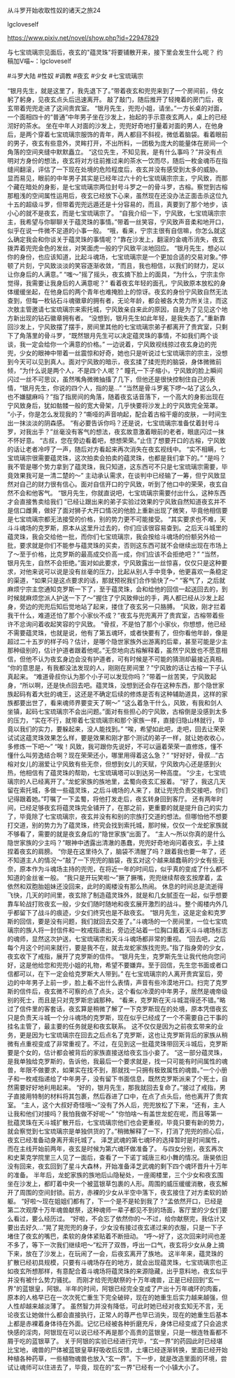 从斗罗开始收取性奴的诸天之旅24

lgcloveself

https://www.pixiv.net/novel/show.php?id=22947829

与七宝琉璃宗见面后，夜玄的&quot;蕴灵珠&quot;将要铺散开来，接下里会发生什么呢？
约稿加V喵~：lgcloveself

#斗罗大陆
#性奴
#调教
#夜玄
#少女
#七宝琉璃宗


“银月先生，就是这里了，我先退下了。”带着夜玄和兜兜来到了一个房间前，侍女躬了躬身，见夜玄点头后迅速离开。
敲了敲门，随后推开了轻掩着的房门后，夜玄带着兜兜走进了这间贵宾室。
“银月先生，兜兜小姐，请坐。”一方长桌的对面，一个面相四十的“普通”中年男子坐在沙发上，抬起的手示意夜玄两人，桌上的已经沏好的茶水。
坐在中年人对面的沙发上，兜兜好奇地打量着对面的男人，在他身后，是两个穿着七宝琉璃宗服饰的青年，两人都目不斜视，微低着脑袋。看着眼前的男子，夜玄有些意外，灵眸打开，不出所料，一团极为庞大的能量体在房间一个角落的空间夹缝中默默矗立。
“这位先生，不知见我，是有什么事吗？”并没有点明对方身份的想法，夜玄将对方往前推过来的茶水一饮而尽，随后一枚金魂币在指缝间翻滚，评估了一下现在处境的危险程度后，夜玄并没有感受到太多的威胁。
显而易见，眼前的中年男子其实是已经年过六十的七宝琉璃宗宗主，宁风致，而那个藏在暗处的身影，是七宝琉璃宗两位封号斗罗之一的骨斗罗，古榕。察觉到古榕那粗浅的空间属性运用后，夜玄已经放下心来，虽然现在还没办法正面击杀这位九十五的超级斗罗，但带着兜兜远遁还是十分容易的，而且，真要到了那个地步，该小心的就不是夜玄，而是七宝琉璃宗了。
“自我介绍一下，宁风致，七宝琉璃宗宗主，我希望与你聊聊关于蕴灵珠的事情。”带着一丝笑容，宁风致声音柔和地开口，似乎在说一件微不足道的小事一般。
“哦，看来，宁宗主很有自信嘛，你怎么就这么确定我会和你谈关于蕴灵珠的事情呢？”靠在沙发上，翻滚的金魂币消失，夜玄拨弄着兜兜金色的发丝，对笑面虎一般的宁风致平淡地回应。
“银月先生，想必以你的身份，也应该知道，比起斗魂场，七宝琉璃宗是一个更加合适的交易对象。”停顿了片刻，宁风致淡淡的笑容逐渐收敛，“而且，我也相信，以我们的财力，足以让你身后的人满意。”
“嗤～”摇了摇头，夜玄摘下脸上的面具，“为什么，宁宗主你觉得，我需要让我身后的人满意呢？”
看着夜玄年轻的面孔，宁风致原本放松的身体缓缓坐起，在他身后的两个青年也难掩脸上的惊讶。夜玄的身份宁风致自然无法查到，但每一枚钻石斗魂徽章的拥有者，无论年龄，都会被各大势力所关注，而这次敖主管邀请七宝琉璃宗来索托城，宁风致亲自来此的原因，自是为了见见这个地方新出现的钻石徽章拥有者。
“没想到，银月先生如此年轻，是我失态了。”重新靠回沙发上，宁风致摆了摆手，房间里其他的七宝琉璃宗弟子都离开了贵宾室，只剩下了角落里的骨斗罗，“既然银月先生可以决定蕴灵珠的事情，不如我们两个谈谈，我一定会给你一个满意的价格。”
一边说着，宁风致视线掠过夜玄身边的兜兜，少女的眼神中带着一丝震惊和好奇，她也只是听说过七宝琉璃宗的宗主，没想到今天可以见到真人。面对宁风致的暗示，夜玄揉了揉兜兜的脑袋，身体微微前倾，“为什么说是两个人，不是四个人呢？”
瞳孔一下子缩小，宁风致的脸上瞬间闪过一丝不可思议，虽然嘴角微微抽搐了几下，但他还是很快控制住自己的表情，“银月先生，你说的四个人，指的是…”
“当然是骨斗罗冕下啰～站了这么久，也不嫌腿麻吗？”指了指房间的角落，随着夜玄话音落下，一个高大的身影出现在宁风致身后，犹如骷髅一般的宽大骨架，几乎快要将沙发上的宁风致完全笼罩。
“小子，你是怎么发现我的？”嘶哑的声音响起，配合着古榕干瘪的皮肤，一时间生出一抹淡淡的阴森感。
“有必要告诉你吗？还是说，七宝琉璃宗准备仗着封号斗罗，对我出手？”丝毫没有客气的想法，夜玄故意激着眼前的老者，眼底闪过一抹不怀好意。
“古叔，您在旁边看着吧，想想荣荣。”止住了想要开口的古榕，宁风致的话让老者冷哼了一声，随后对方看起来再次消失在夜玄视线中。
“实不相瞒，七宝琉璃宗很需要蕴灵珠，这次拍卖会拍卖的蕴灵珠，也都是我们拿下的。”
“是吗？我不管是哪个势力拿到了蕴灵珠，我只知道，这东西可不只是七宝琉璃宗需要，毕竟效果我可是一清二楚的～”
主动承认需求，在谈判中已经输了一筹，但宁风致显然对自己的财力很有信心。面对自信开口的宁风致，听到了他口中的荣荣，夜玄自然不会和他客气。
“银月先生，你就直说吧，七宝琉璃宗需要付出什么，这种东西才会直接售卖给我们 ”已经让跟出来的弟子实验过效果的宁风致自然知道夜玄并不是信口雌黄，做好了面对狮子大开口情况的他脸上重新出现了微笑，毕竟他相信要是七宝琉璃宗都无法接受的价格，别的势力更不可能接受。
“其实要求也不难，天斗斗魂场的克罗斯，原本从这里升过去的，你们应该很容易查到。之后天斗城里的蕴灵珠，我会交给他一批，而你们七宝琉璃宗，我会按给斗魂场的份额另外给一批，要求就是你们不能参与蕴灵珠的买卖，否则这东西可就不会继续出现在市场上了～至于价格，比克罗斯的最高成交价高一成，你们应该不会拒绝吧？”
“当然，银月先生，自然不会拒绝。”面对如此要求，宁风致露出一丝惊喜，仅仅只是这种要求，对他来说可以说是没有丝毫的压力，比起从别人手中竞争，他更喜欢一条稳定的渠道，“如果只是这点要求的话，那就预祝我们合作愉快了～”
“客气了，之后就麻烦宁宗主您通知克罗斯一下了，至于蕴灵珠，会和给他的回信一起送回去的，到时候就麻烦您派人护送一下了～”握住了宁风致伸出的手，两人都已经从沙发上起身，旁边的兜兜后知后觉地站了起来，搂住了夜玄另一只胳膊。
“风致，刚才拦着我干什么，难道还怕了那个小家伙不成？”夜玄与兜兜离开了贵宾室，古榕带着些许不忿询问着收起笑容的宁风致。
“骨叔，不是怕了那个小家伙，你想想，他已经不需要蕴灵珠，也就是说，他有了第五魂环，或者快要有了，但你看他年龄，像是超过二十五岁的样子吗？估计，是哪个隐世家族外出游离的后辈，甚至可能是少主那种级别的，估计护道者跟着他呢。”无奈地向古榕解释着，虽然宁风致也不愿意相信，但他不认为夜玄身边会没有护道者，可有时候是不可能的猜测却最接近真相。
“你的意思是，有我都没法发现的人，刚刚在房间里？”宁风致的话让古榕一下子认真起来。
“难道骨叔你认为那个小子可以发现你吗？”带着一丝苦笑，宁风致起身，“所以啊，还是快点回去吧。蕴灵珠，没想到还会存在这种东西，那个隐世家族起码有着大批的魂王，这还是不确定后续的修炼是否有这种辅助道具，这样的家族都要出世了，看来魂师界要变天了啊～”
“这么着急干什么，风致，有我和剑人坐镇，起码七宝琉璃宗不会出问题。”面对有些担心的宁风致，古榕倒是没感到太多的压力，“实在不行，就带着七宝琉璃宗和那个家族一样，直接归隐山林就行，毕竟以我们的实力，要躲起来，没人能找到。”
“唉，希望如此吧，走吧，回去让荣荣试试这蕴灵珠效果怎么样，要是效果和刚才那个测试的弟子一样，就让她收收心，多修炼一下吧～”
“唉！风致，我可跟你先说好，不可以逼着荣荣一直修炼，懂不懂什么叫劳逸结合啊？现在荣荣还小，哪里用得着这么急？”
“好好好，骨叔…”古榕对女儿的溺爱让宁风致有些无奈，但想到女儿的天赋，宁风致内心还是感到火热，他相信有了蕴灵珠的帮助，七宝琉璃塔可以到达另一种高度。
“少主，七宝琉璃宗的人已经离开了。”龙蛇家族的族地里，孟蜀向夜玄汇报着。
“好了，我这几天留在索托城，多做一些蕴灵珠，之后斗魂场的人来了，就让兜兜负责交接吧，你们记得跟着她。”叮嘱了一下孟蜀，将他打发走后，夜玄转身回到客厅。
还有两年时间，已经足够夜玄将蕴灵珠完全铺开了，在那之前，更重要的就是提升自己的实力了，毕竟除了七宝琉璃宗，夜玄并没有和别的宗族打交道的想法。但哪怕他不想要打交道，别的势力为了蕴灵珠，终究会找到索托城，那时候，仅仅一个龙蛇家族就不够看了，需要的就是夜玄身后的“隐世家族”出面了。
“主人～所以你真的是什么隐世家族的少主吗？”眼神中透露出清澈的愚蠢，兜兜好奇地询问着夜玄，手上揉捏着夜玄的肩膀。
“你是在这里待久了，脑袋不清醒了吗？跟着我也要一年了，还不知道主人的情况～”敲了一下兜兜的脑袋，夜玄对这个越来越蠢萌的少女有些无奈，原本作为斗魂场主持的兜兜，在将近一年的时间后，似乎真的变成了什么都不知道的金丝雀一般。
“我只是开玩笑啦～”撅了撅嘴，兜兜继续帮夜玄按摩着，孟依然和双胞胎姐妹还没回来，此时的阁楼没有那么热闹。
休息的时间总是流逝得飞快，几天的时间里，夜玄除了制造蕴灵珠外，就是和几女腻歪在一起，似乎想要靠车轮战打败夜玄一般，少女们随时随地和夜玄展开激烈的战斗。整个阁楼内外几乎都留下了战斗的痕迹，少女们终究也是不敌夜玄。
“银月先生，这是定金和克罗斯的回信，要是没有问题，我们就回去交差了。”斗魂场的一个房间里，一位七宝琉璃宗的族人将一封信件和一枚戒指递出，旁边还站着一位胸口戴着天斗斗魂场标志的魂师，显然这次护送，七宝琉璃宗和天斗斗魂场都非常的重视。
“回去吧，之后每个月这个时间来就行，要是我不在，就去龙蛇家族找兜兜。”指了指身旁的少女，夜玄收下了戒指，展开了克罗斯的信件。
“银月先生，克罗斯先生让我代他向您问好，这是他给您和兜兜小姐的礼物，希望不要嫌弃。至于回信，先生您书面或者口信都可以，在下一定会给克罗斯大人带到。”
在七宝琉璃宗的人离开贵宾室后，旁边的中年男子上前一步，脸上看不出什么表情，声音有些冷漠地开口。扫完了克罗斯的信件后，夜玄微不可察的点了点头，这个看似冷漠的中年男子，居然是魂帝级别的死士，而且是只对克罗斯忠诚那种。
“看来，克罗斯在天斗城混得还不错。”略过了信件里的客套话，夜玄算是稍微了解了一下克罗斯现在的处境，原本凭借夜玄只是负责天斗城一个分斗魂场的克罗斯，现在似乎已经成了一个不需要自己干事的挂名主管了，最主要的任务就是和夜玄联系。
这不仅仅是因为之前夜玄带来的业务，更是因为七宝琉璃宗在回去之后点名了克罗斯，这也让克罗斯背后的家族从稍微有点重视变成了非常重视了。不过，在见到这一批蕴灵珠带回天斗城后，克罗斯要是个女的，估计都会被背后的家族直接送给夜玄当小妾了。
“这一部分蕴灵珠，是我单独给克罗斯的，告诉他，我最后一个要求就是，找一只可能有时间属性的魂兽，年限不做要求，如果实在找不到，那就找一只拥有极致属性的魂兽。”一个小册子和一枚戒指递给了中年男子，没有留下书面信息，既然克罗斯派来了个死士，自然需要好好地利用起来。
“好的，银月先生，那我就回去复命了。”接过了戒指，男子直接用特制的材料将其包裹，然后吞进了口中，在点了点头后，他也离开了贵宾室。
“主人，这个大叔好奇怪哦～”没有了外人后，兜兜放松了下来，“还有，主人让我和他们对接吗？我怕我做不好呢～”
“你怕啥～有盖世龙蛇在呢，而且等第一批蕴灵珠在天斗城扩散开后，七宝琉璃宗他们也会更重视，毕竟只要有新的势力，就会察觉到七宝琉璃宗是单独供货的了。”稍微解释了一下，打消了兜兜的担心后，夜玄已经准备动身离开索托城了。
泽芝武魂的第七魂环的选择暂时是时间属性，而在主线开始前两年，夜玄是时候为第六魂环做准备了。
与四女分别，夜玄再次和史莱克学院里三人见了一面后，查看了一下诺丁城唐三和小舞的情况。唐昊依旧没有回来，夜玄回到了星斗大森林，开始准备泽芝武魂的剩下四个魂环晋升十万年的准备。
半年后，龙蛇家族的族地后山隐秘处，一座阁楼里，三个少女和夜玄围坐在沙发上，都盯着中央一个被蓝银草包裹的人形。周围的威压缓缓消散，夜玄解开了周围的空间封锁。前方，赤裸的少女从半空中落下，夜玄接住了对方柔软的娇躯。
“好啦～现在姐姐们都有了，下一个是不是轮到我了？”孟依然开口，已经是第二次观摩十万年魂兽献祭，这种魂师一辈子都见不到的场面，客厅里的少女们要么看过，要么经历过。
“好啦，不会忘了依然你的～不过，给你献祭完，我估计又要出去好久…”晃了晃兜兜的身子，少女没有接过夜玄递过来的衣服，只是一下子堵住了夜玄的嘴巴，柔软的身体紧贴着不断扭动。
“呼～好了，这次回来时间也差不多了，等下一次我们继续吧～”松开了双唇，呼出一口气，夜玄将少女从身上摘下来，放在了沙发上，在玩闹了一会，后夜玄离开了族地。
这半年来，蕴灵珠的扩散已经初具规模，只要有斗魂场存在的地方，就会出现蕴灵珠，七宝琉璃宗也正如夜玄所想那样，有意配合着斗魂场将蕴灵珠的来源隐藏，出乎意料地，夜玄似乎并没有被什么势力骚扰。
而刚才给兜兜献祭的十万年魂兽，正是已经回到“玄一界”的蓝银皇，阿银。半年的时间，阿银已经完全变成了产出十万年魂环的肉畜，原本的人格早已在一次次死亡重生下完全破碎，现在的她重生后实力越来越强，但人性却越来越淡薄了。
虽然智力并没有降低，可此时她已经对夜玄知无不言，无论夜玄让她做什么都会直接执行，正常人的尊严也早已消失，现在的她重生后基本上都是赤裸着身体待在外面。记忆已经被各种折磨充斥，身体已经变成了只会追求快感的淫肉，阿银现在可以说已经不再是那个高贵的蓝银皇，只是一根连牲畜都不屑于吃的蓝银草了。
关于阿银的实验已经进行完毕，“玄一界”的药园此时已经堪比宝地，魂兽的尸体被蓝银皇草籽吸收后反馈，土壤已经逐渐转换，里面已经开始种植各种药草，一些植物魂兽也放入“玄一界”。下一步，就是改造里面的环境，尝试让魂师可以住进去了，毕竟，现在的“玄一界”已经有一个小镇大小了。
